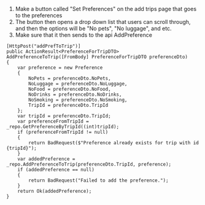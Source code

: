 1. Make a button called "Set Preferences" on the add trips page that goes to the preferences 
2. The button then opens a drop down list that users can scroll through, and then the options will be "No pets", "No luggage", and etc. 
3. Make sure that it then sends to the api AddPreference
```
[HttpPost("addPrefToTrip")]
public ActionResult<PreferenceForTripDTO> AddPreferenceToTrip([FromBody] PreferenceForTripDTO preferenceDto)
{
    var preference = new Preference
    {
        NoPets = preferenceDto.NoPets,
        NoLuggage = preferenceDto.NoLuggage,
        NoFood = preferenceDto.NoFood,
        NoDrinks = preferenceDto.NoDrinks,
        NoSmoking = preferenceDto.NoSmoking,
        TripId = preferenceDto.TripId
    };
    var tripId = preferenceDto.TripId;
    var preferenceFromTripId = _repo.GetPreferenceByTripId((int)tripId);
    if (preferenceFromTripId != null)
    {
        return BadRequest($"Preference already exists for trip with id {tripId}");
    }
    var addedPreference = _repo.AddPreferenceToTrip(preferenceDto.TripId, preference);
    if (addedPreference == null)
    {
        return BadRequest("Failed to add the preference.");
    }
    return Ok(addedPreference);
}
```
